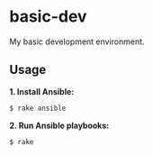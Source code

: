 basic-dev
=========

My basic development environment.

## Usage

**1. Install Ansible:**

```sh
$ rake ansible
```

**2. Run Ansible playbooks:**

```sh
$ rake
```
